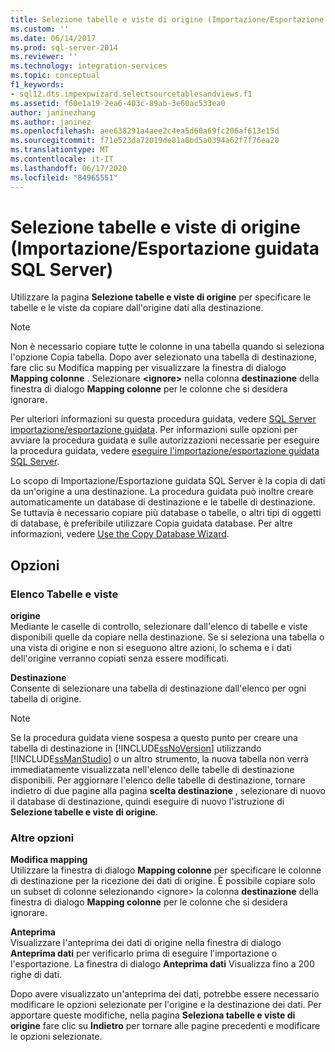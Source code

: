 ```yaml
---
title: Selezione tabelle e viste di origine (Importazione/Esportazione guidata SQL Server) | Microsoft Docs
ms.custom: ''
ms.date: 06/14/2017
ms.prod: sql-server-2014
ms.reviewer: ''
ms.technology: integration-services
ms.topic: conceptual
f1_keywords:
- sql12.dts.impexpwizard.selectsourcetablesandviews.f1
ms.assetid: f60e1a19-2ea6-403c-89ab-3e60ac533ea0
author: janinezhang
ms.author: janinez
ms.openlocfilehash: aee638291a4aee2c4ea5d60a69fc206af613e15d
ms.sourcegitcommit: f71e523da72019de81a8bd5a0394a62f7f76ea20
ms.translationtype: MT
ms.contentlocale: it-IT
ms.lasthandoff: 06/17/2020
ms.locfileid: "84965551"
---
```

# <a name="select-source-tables-and-views-sql-server-import-and-export-wizard"></a>Selezione tabelle e viste di origine (Importazione/Esportazione guidata SQL Server)
  Utilizzare la pagina **Selezione tabelle e viste di origine** per specificare le tabelle e le viste da copiare dall'origine dati alla destinazione.  
  
> [!NOTE]  
>  Non è necessario copiare tutte le colonne in una tabella quando si seleziona l'opzione Copia tabella. Dopo aver selezionato una tabella di destinazione, fare clic su Modifica mapping per visualizzare la finestra di dialogo **Mapping colonne** . Selezionare **\<ignore>** nella colonna **destinazione** della finestra di dialogo **Mapping colonne** per le colonne che si desidera ignorare.  
  
 Per ulteriori informazioni su questa procedura guidata, vedere [SQL Server importazione/esportazione guidata](import-and-export-data-with-the-sql-server-import-and-export-wizard.md). Per informazioni sulle opzioni per avviare la procedura guidata e sulle autorizzazioni necessarie per eseguire la procedura guidata, vedere [eseguire l'importazione/esportazione guidata SQL Server](start-the-sql-server-import-and-export-wizard.md).  
  
 Lo scopo di Importazione/Esportazione guidata SQL Server è la copia di dati da un'origine a una destinazione. La procedura guidata può inoltre creare automaticamente un database di destinazione e le tabelle di destinazione. Se tuttavia è necessario copiare più database o tabelle, o altri tipi di oggetti di database, è preferibile utilizzare Copia guidata database. Per altre informazioni, vedere [Use the Copy Database Wizard](../../relational-databases/databases/use-the-copy-database-wizard.md).  
  
## <a name="options"></a>Opzioni  
  
### <a name="tables-and-views-list"></a>Elenco Tabelle e viste  
 **origine**  
 Mediante le caselle di controllo, selezionare dall'elenco di tabelle e viste disponibili quelle da copiare nella destinazione. Se si seleziona una tabella o una vista di origine e non si eseguono altre azioni, lo schema e i dati dell'origine verranno copiati senza essere modificati.  
  
 **Destinazione**  
 Consente di selezionare una tabella di destinazione dall'elenco per ogni tabella di origine.  
  
> [!NOTE]  
>  Se la procedura guidata viene sospesa a questo punto per creare una tabella di destinazione in [!INCLUDE[ssNoVersion](../../includes/ssnoversion-md.md)] utilizzando [!INCLUDE[ssManStudio](../../includes/ssmanstudio-md.md)] o un altro strumento, la nuova tabella non verrà immediatamente visualizzata nell'elenco delle tabelle di destinazione disponibili. Per aggiornare l'elenco delle tabelle di destinazione, tornare indietro di due pagine alla pagina **scelta destinazione** , selezionare di nuovo il database di destinazione, quindi eseguire di nuovo l'istruzione di **Selezione tabelle e viste di origine**.  
  
### <a name="other-options"></a>Altre opzioni  
 **Modifica mapping**  
 Utilizzare la finestra di dialogo **Mapping colonne** per specificare le colonne di destinazione per la ricezione dei dati di origine. È possibile copiare solo un subset di colonne selezionando \<ignore> la colonna **destinazione** della finestra di dialogo **Mapping colonne** per le colonne che si desidera ignorare.  
  
 **Anteprima**  
 Visualizzare l'anteprima dei dati di origine nella finestra di dialogo **Anteprima dati** per verificarlo prima di eseguire l'importazione o l'esportazione. La finestra di dialogo **Anteprima dati** Visualizza fino a 200 righe di dati.  
  
 Dopo avere visualizzato un'anteprima dei dati, potrebbe essere necessario modificare le opzioni selezionate per l'origine e la destinazione dei dati. Per apportare queste modifiche, nella pagina **Seleziona tabelle e viste di origine** fare clic su **Indietro** per tornare alle pagine precedenti e modificare le opzioni selezionate.  
  
  
